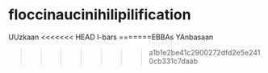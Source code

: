 # floccinaucinihilipilification
UUzkaan
<<<<<<< HEAD
I-bars 
=======EBBAs YAnbasaan
>>>>>>> a1b1e2be41c2900272dfd2e5e2410cb331c7daab
